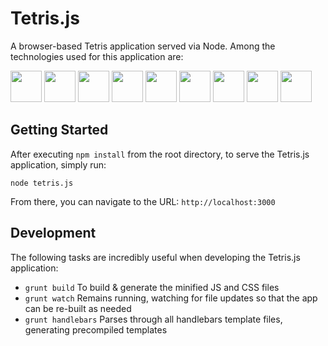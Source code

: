 Tetris.js
=========

A browser-based Tetris application served via Node.  Among the technologies used for this application are:

<img height="50" src="http://gruntjs.com/img/grunt-logo-no-wordmark.svg">
<img height="50" src="http://gruntjs.com/img/logo-handlebars.jpg">
<img height="50" src="http://upload.wikimedia.org/wikipedia/commons/1/1f/Html5_canvas_logo.png">
<img height="50" src="http://gruntjs.com/img/logo-requirejs.jpg">
<img height="50" src="http://gruntjs.com/img/logo-sass.jpg">
<img height="50" src="http://creator.cotapon.org/wp-content/uploads/2012/07/nodejs_express.jpg">
<img height="50" src="http://gruntjs.com/img/logo-jshint.jpg">
<img height="50" src="http://upload.wikimedia.org/wikipedia/en/9/9e/JQuery_logo.svg">
<img height="50" src="http://underscorejs.org/docs/images/underscore.png">


## Getting Started
After executing `npm install` from the root directory, to serve the Tetris.js application, simply run:
```
node tetris.js
```
From there, you can navigate to the URL: `http://localhost:3000`

## Development
The following tasks are incredibly useful when developing the Tetris.js application:

- `grunt build` To build & generate the minified JS and CSS files
- `grunt watch` Remains running, watching for file updates so that the app can be re-built as needed
- `grunt handlebars` Parses through all handlebars template files, generating precompiled templates
